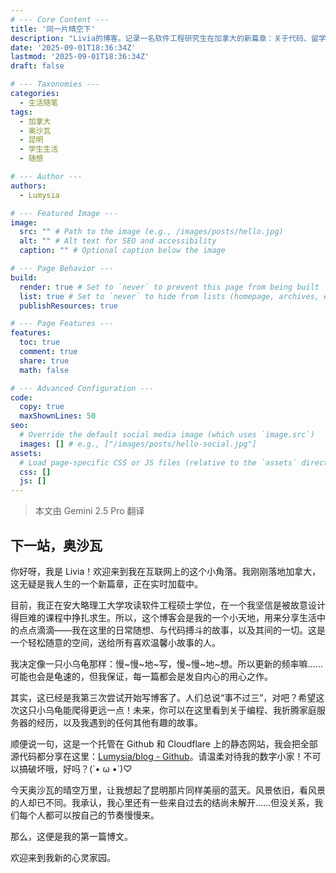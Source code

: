 ```yaml
---
# --- Core Content ---
title: '同一片晴空下'
description: "Livia的博客。记录一名软件工程研究生在加拿大的新篇章：关于代码、留学生活，以及那片连接异乡与故里的晴空下的思绪。"
date: '2025-09-01T18:36:34Z'
lastmod: '2025-09-01T18:36:34Z'
draft: false

# --- Taxonomies ---
categories:
  - 生活随笔
tags:
  - 加拿大
  - 奥沙瓦
  - 昆明
  - 学生生活
  - 随想

# --- Author ---
authors:
  - Lumysia

# --- Featured Image ---
image:
  src: "" # Path to the image (e.g., /images/posts/hello.jpg)
  alt: "" # Alt text for SEO and accessibility
  caption: "" # Optional caption below the image

# --- Page Behavior ---
build:
  render: true # Set to `never` to prevent this page from being built
  list: true # Set to `never` to hide from lists (homepage, archives, etc.)
  publishResources: true

# --- Page Features ---
features:
  toc: true
  comment: true
  share: true
  math: false

# --- Advanced Configuration ---
code:
  copy: true
  maxShownLines: 50
seo:
  # Override the default social media image (which uses `image.src`)
  images: [] # e.g., ["/images/posts/hello-social.jpg"]
assets:
  # Load page-specific CSS or JS files (relative to the `assets` directory)
  css: []
  js: []
---
```


> 本文由 Gemini 2.5 Pro 翻译

## 下一站，奥沙瓦

你好呀，我是 Livia！欢迎来到我在互联网上的这个小角落。我刚刚落地加拿大，这无疑是我人生的一个新篇章，正在实时加载中。

目前，我正在安大略理工大学攻读软件工程硕士学位，在一个我坚信是被故意设计得巨难的课程中挣扎求生。所以，这个博客会是我的一个小天地，用来分享生活中的点点滴滴——我在这里的日常随想、与代码搏斗的故事，以及其间的一切。这是一个轻松随意的空间，送给所有喜欢温馨小故事的人。

我决定像一只小乌龟那样：慢~慢~地~写，慢~慢~地~想。所以更新的频率嘛……可能也会是龟速的，但我保证，每一篇都会是发自内心的用心之作。

其实，这已经是我第三次尝试开始写博客了。人们总说“事不过三”，对吧？希望这次这只小乌龟能爬得更远一点！未来，你可以在这里看到关于编程、我折腾家庭服务器的经历，以及我遇到的任何其他有趣的故事。

顺便说一句，这是一个托管在 Github 和 Cloudflare 上的静态网站，我会把全部源代码都分享在这里：[Lumysia/blog - Github](https://github.com/Lumysia/blog)。请温柔对待我的数字小家！不可以搞破坏哦，好吗？(´• ω •`)♡

今天奥沙瓦的晴空万里，让我想起了昆明那片同样美丽的蓝天。风景依旧，看风景的人却已不同。我承认，我心里还有一些来自过去的结尚未解开……但没关系，我们每个人都可以按自己的节奏慢慢来。

那么，这便是我的第一篇博文。

欢迎来到我新的心灵家园。
